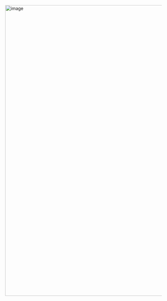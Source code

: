 <img width="1876" height="935" alt="image" src="https://github.com/user-attachments/assets/365d0e23-84aa-4e8c-a692-8c62e9e82851" />

